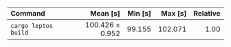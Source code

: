 | Command | Mean [s] | Min [s] | Max [s] | Relative |
|:---|---:|---:|---:|---:|
| `cargo leptos build` | 100.426 ± 0.952 | 99.155 | 102.071 | 1.00 |
